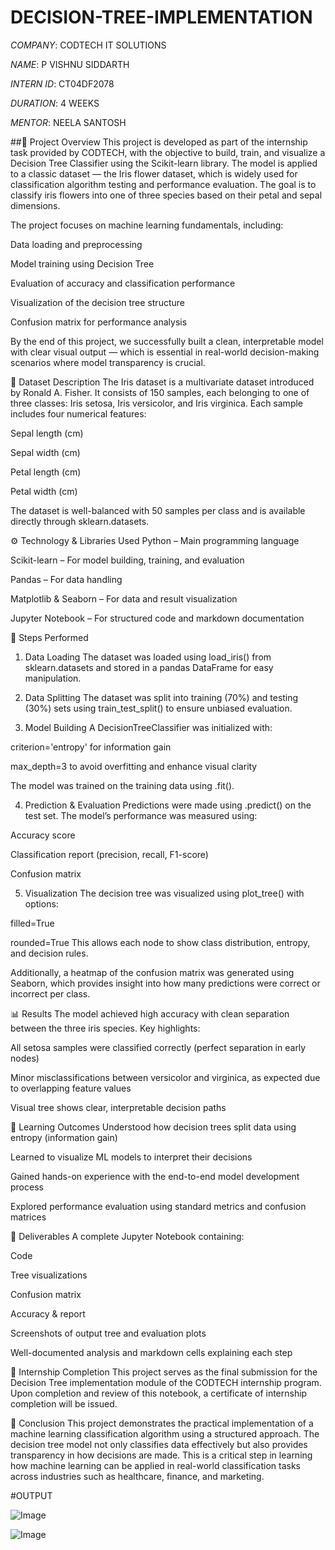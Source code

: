 # DECISION-TREE-IMPLEMENTATION

*COMPANY*: CODTECH IT SOLUTIONS

*NAME*: P VISHNU SIDDARTH

*INTERN ID*: CT04DF2078

*DURATION*: 4 WEEKS

*MENTOR*: NEELA SANTOSH

##📌 Project Overview
This project is developed as part of the internship task provided by CODTECH, with the objective to build, train, and visualize a Decision Tree Classifier using the Scikit-learn library. The model is applied to a classic dataset — the Iris flower dataset, which is widely used for classification algorithm testing and performance evaluation. The goal is to classify iris flowers into one of three species based on their petal and sepal dimensions.

The project focuses on machine learning fundamentals, including:

Data loading and preprocessing

Model training using Decision Tree

Evaluation of accuracy and classification performance

Visualization of the decision tree structure

Confusion matrix for performance analysis

By the end of this project, we successfully built a clean, interpretable model with clear visual output — which is essential in real-world decision-making scenarios where model transparency is crucial.

🧠 Dataset Description
The Iris dataset is a multivariate dataset introduced by Ronald A. Fisher. It consists of 150 samples, each belonging to one of three classes: Iris setosa, Iris versicolor, and Iris virginica. Each sample includes four numerical features:

Sepal length (cm)

Sepal width (cm)

Petal length (cm)

Petal width (cm)

The dataset is well-balanced with 50 samples per class and is available directly through sklearn.datasets.

⚙️ Technology & Libraries Used
Python – Main programming language

Scikit-learn – For model building, training, and evaluation

Pandas – For data handling

Matplotlib & Seaborn – For data and result visualization

Jupyter Notebook – For structured code and markdown documentation

🚀 Steps Performed
1. Data Loading
The dataset was loaded using load_iris() from sklearn.datasets and stored in a pandas DataFrame for easy manipulation.

2. Data Splitting
The dataset was split into training (70%) and testing (30%) sets using train_test_split() to ensure unbiased evaluation.

3. Model Building
A DecisionTreeClassifier was initialized with:

criterion='entropy' for information gain

max_depth=3 to avoid overfitting and enhance visual clarity

The model was trained on the training data using .fit().

4. Prediction & Evaluation
Predictions were made using .predict() on the test set. The model’s performance was measured using:

Accuracy score

Classification report (precision, recall, F1-score)

Confusion matrix

5. Visualization
The decision tree was visualized using plot_tree() with options:

filled=True

rounded=True
This allows each node to show class distribution, entropy, and decision rules.

Additionally, a heatmap of the confusion matrix was generated using Seaborn, which provides insight into how many predictions were correct or incorrect per class.

📊 Results
The model achieved high accuracy with clean separation between the three iris species. Key highlights:

All setosa samples were classified correctly (perfect separation in early nodes)

Minor misclassifications between versicolor and virginica, as expected due to overlapping feature values

Visual tree shows clear, interpretable decision paths

🎯 Learning Outcomes
Understood how decision trees split data using entropy (information gain)

Learned to visualize ML models to interpret their decisions

Gained hands-on experience with the end-to-end model development process

Explored performance evaluation using standard metrics and confusion matrices

📁 Deliverables
A complete Jupyter Notebook containing:

Code

Tree visualizations

Confusion matrix

Accuracy & report

Screenshots of output tree and evaluation plots

Well-documented analysis and markdown cells explaining each step

🏁 Internship Completion
This project serves as the final submission for the Decision Tree implementation module of the CODTECH internship program. Upon completion and review of this notebook, a certificate of internship completion will be issued.

🔗 Conclusion
This project demonstrates the practical implementation of a machine learning classification algorithm using a structured approach. The decision tree model not only classifies data effectively but also provides transparency in how decisions are made. This is a critical step in learning how machine learning can be applied in real-world classification tasks across industries such as healthcare, finance, and marketing.

#OUTPUT 

![Image](https://github.com/user-attachments/assets/76155a78-fdee-4f99-9a62-0c01ef014871)

![Image](https://github.com/user-attachments/assets/de98cc34-6096-4131-82c8-66bf0aeb669b)



